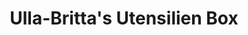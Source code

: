 ---
title: "Ulla-Britta's Utensilien Box"
url: /osterode-am-harz/ulla-brittas-utensilien-box/
shop: Schreibwaren
---